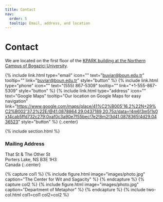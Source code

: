 ```yaml
---
title: Contact
nav:
  order: 5
  tooltip: Email, address, and location
---
```


# <i class="fas fa-envelope"></i>Contact

We are located on the first floor of the [KPARK building at the Northern Campus of Bogazici University]().

{%
  include link.html
  type="email"
  icon=""
  text="buviar@boun.edu.tr"
  tooltip=""
  link="buviar@boun.edu.tr"
  style="button"
%}
{%
  include link.html
  type="phone"
  icon=""
  text="(555) 867-5309"
  tooltip=""
  link="+1-555-867-5309"
  style="button"
%}
{%
  include link.html
  type="address"
  icon=""
  text="Google Maps"
  tooltip="Our location on Google Maps for easy navigation"
  link="https://www.google.com/maps/place/41%C2%B005'16.2%22N+29%C2%B002'37.2%22E/@41.0878864,29.0437189,20.75z/data=!4m6!3m5!1s0x14cab5ffd732c279:0xaf0c3a90e7f55bec!7e2!8m2!3d41.0878365!4d29.0436523"
  style="button"
%}
{:.center}

{% include section.html %}

### <i class="fas fa-mail-bulk"></i>Mailing Address

That St & The Other St  
Porters Lake, NS B3E 1H3  
Canada
{:.center}

{% capture col1 %}
{%
  include figure.html
  image="images/photo.jpg"
  caption="The Center for Wit and Sagacity"
%}
{% endcapture %}
{% capture col2 %}
{%
  include figure.html
  image="images/photo.jpg"
  caption="Department of Metaphor"
%}
{% endcapture %}
{% include two-col.html col1=col1 col2=col2 %}
